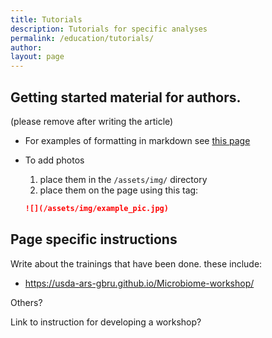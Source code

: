 ```yaml
---
title: Tutorials
description: Tutorials for specific analyses
permalink: /education/tutorials/
author:
layout: page
---
```


## Getting started material for authors.
(please remove after writing the article)

* For examples of formatting in markdown see [this page](/theme/)
* To add photos
  1. place them in the `/assets/img/` directory
  2. place them on the page using this tag:

  ```markdown
  ![](/assets/img/example_pic.jpg)
  ```

## Page specific instructions

Write about the trainings that have been done. these include:

* https://usda-ars-gbru.github.io/Microbiome-workshop/

Others?

Link to instruction for developing a workshop?

